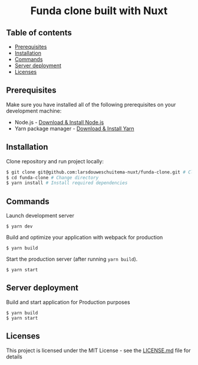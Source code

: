 <div align="center">
  <h1>Funda clone built with Nuxt</h1>
</div>

## Table of contents

- [Prerequisites](#prerequisites)
- [Installation](#installation)
- [Commands](#commands)
- [Server deployment](#server-deployment)
- [Licenses](#licenses)

## Prerequisites

Make sure you have installed all of the following prerequisites on your development machine:

- Node.js - [Download & Install Node.js](https://nodejs.org/en/download/)
- Yarn package manager - [Download & Install Yarn](https://yarnpkg.com/en/docs/install#mac-stable)

## Installation

Clone repository and run project locally:

```bash
$ git clone git@github.com:larsdouweschuitema-nuxt/funda-clone.git # Clone project using SSH
$ cd funda-clone # Change directory
$ yarn install # Install required dependencies
```

## Commands

Launch development server
```
$ yarn dev
```

Build and optimize your application with webpack for production
```
$ yarn build
```

Start the production server (after running `yarn build`).

```
$ yarn start
```

## Server deployment
Build and start application for Production purposes

```
$ yarn build
$ yarn start
```

## Licenses

This project is licensed under the MIT License - see the [LICENSE.md](LICENSE.md) file for details